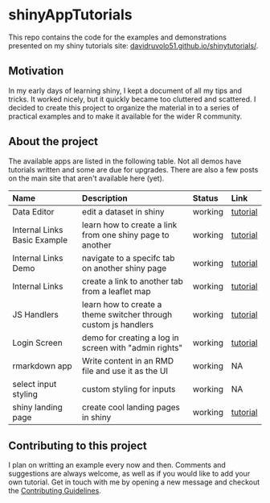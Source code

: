 # shinyAppTutorials

This repo contains the code for the examples and demonstrations presented on my shiny tutorials site: [davidruvolo51.github.io/shinytutorials/](https://davidruvolo51.github.io/shinytutorials/). 

## Motivation

In my early days of learning shiny, I kept a document of all my tips and tricks. It worked nicely, but it quickly became too cluttered and scattered. I decided to create this project to organize the material in to a series of practical examples and to make it available for the wider R community.

## About the project

The available apps are listed in the following table. Not all demos have tutorials written and some are due for upgrades. There are also a few posts on the main site that aren't available here (yet).

| Name | Description | Status | Link |
| :--- | :---        | :----  | :--- |
| Data Editor | edit a dataset in shiny | working | [tutorial](https://davidruvolo51.github.io/shinytutorials/data-editor/)
| Internal Links Basic Example | learn how to create a link from one shiny page to another | working | [tutorial](https://davidruvolo51.github.io/shinytutorials/internal-links-a/)
| Internal Links Demo | navigate to a specifc tab on another shiny page | working | [tutorial](https://davidruvolo51.github.io/shinytutorials/internal-links-c/)
| Internal Links | create a link to another tab from a leaflet map | working | [tutorial](https://davidruvolo51.github.io/shinytutorials/internal-links-b/)
| JS Handlers | learn how to create a theme switcher through custom js handlers | working | [tutorial](https://davidruvolo51.github.io/shinytutorials/js-handlers/) |
| Login Screen | demo for creating a log in screen with "admin rights" | working | [tutorial](https://davidruvolo51.github.io/shinytutorials/login-screen/)
| rmarkdown app | Write content in an RMD file and use it as the UI | working | NA |
| select input styling | custom styling for inputs | working | NA |
| shiny landing page | create cool landing pages in shiny | working | [tutorial](https://davidruvolo51.github.io/shinytutorials/landing-page/)


## Contributing to this project

I plan on writting an example every now and then. Comments and suggestions are always welcome, as well as if you would like to add your own tutorial. Get in touch with me by opening a new message and checkout the [Contributing Guidelines](https://github.com/davidruvolo51/shinyAppTutorials/blob/master/CONTRIBUTING.md).

